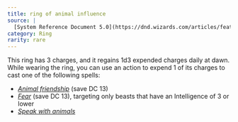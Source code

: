 ```yaml
---
title: ring of animal influence
source: |
  [System Reference Document 5.0](https://dnd.wizards.com/articles/features/systems-reference-document-srd)
category: Ring
rarity: rare
---
```


This ring has 3 charges, and it regains 1d3 expended charges daily at dawn. While wearing the ring, you can use an action to expend 1 of its charges to cast one of the following spells:

- [*Animal friendship*](/spells/animal-friendship/) (save DC 13)
- [*Fear*](/spells/fear/) (save DC 13), targeting only beasts that have an Intelligence of 3 or lower
- [*Speak with animals*](/spells/speak-with-animals/)
